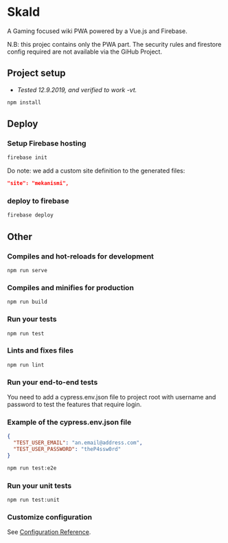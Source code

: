 # Skald

A Gaming focused wiki PWA powered by a Vue.js and Firebase.

N.B: this projec contains only the PWA part. The security rules and firestore config required are not available via the GiHub Project.

## Project setup

- _Tested 12.9.2019, and verified to work -vt._

```bash
npm install
```

## Deploy

### Setup Firebase hosting

```bash
firebase init
```

Do note: we add a custom site definition to the generated files:

```json
"site": "mekanismi",
```

### deploy to firebase

```bash
firebase deploy
```

## Other

### Compiles and hot-reloads for development
```
npm run serve
```

### Compiles and minifies for production
```
npm run build
```

### Run your tests
```
npm run test
```

### Lints and fixes files
```
npm run lint
```

### Run your end-to-end tests

You need to add a cypress.env.json file to project root with username and password to test the features that require login.

### Example of the cypress.env.json file

```json
{
  "TEST_USER_EMAIL": "an.email@address.com",
  "TEST_USER_PASSWORD": "theP4ssw0rd"
}

```

```bash
npm run test:e2e
```

### Run your unit tests
```
npm run test:unit
```

### Customize configuration
See [Configuration Reference](https://cli.vuejs.org/config/).
